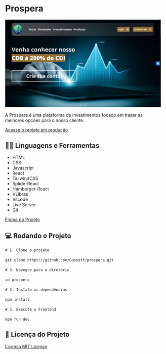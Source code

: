# Prospera

![Print da renderização do site](./prospera-print.jpg)

A Prospera é uma plataforma de investimentos focado em trazer as melhores opções para o nosso cliente.

[Acesse o projeto em produção](prospera-investments.vercel.app/)

## :man_mechanic: Linguagens e Ferramentas

- HTML
- CSS
- Javascript
- React
- TailwindCSS
- Splide-React
- Hamburger-React
- VLibras
- Vscode
- Live Server
- Git

[Figma do Projeto]([https://figma.com/](https://www.figma.com/file/H5jbzgCOeXMh5AgYwkFZbV/UC3---Prospera?type=design&node-id=0-1&mode=design&t=wbFWNyMmeO7EH89z-0))

## :computer: Rodando o Projeto

```shell
# 1. Clone o projeto

git clone https://github.com/Gussatt/prospera.git

# 3. Navegue para o diretório

cd prospera

# 3. Instale as dependências

npm install

# 3. Execute o Frontend

npm run dev
```

## :scroll: Licença do Projeto

[Licensa MIT License](http://creativecommons.org/licenses/by)
